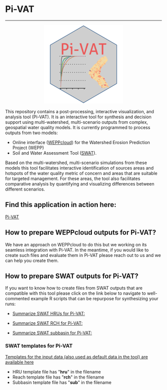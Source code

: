 # Pi-VAT
***
<p align="center">
  <img src="https://raw.githubusercontent.com/devalc/In-WPaT/main/www/Pi-VAT_hex.svg" width=50%/>
</p>

This repository contains a post-processing, interactive visualization, and analysis tool (Pi-VAT). It is an interactive tool for synthesis and decision support using multi-watershed, multi-scenario outputs from complex, geospatial water quality models. It is currently programmed to process outputs from two models:

- Online interface ([WEPPcloud](<https://wepp.cloud/weppcloud/>)) for the Watershed Erosion Prediction Project (WEPP) 
- Soil and Water Assessment Tool ([SWAT](<https://swat.tamu.edu/>)). 

Based on the multi-watershed, multi-scenario simulations from these models this tool facilitates interactive identification of sources areas and hotspots of the water quality metric of concern and areas that are suitable for targeted management. For these areas, the tool also facilitates comparative analysis by quantifying and visualizing differences between different scenarios.  


## Find this application in action here:

[Pi-VAT](<https://cdeval.shinyapps.io/Pi-VAT/>)

## How to prepare WEPPcloud outputs for Pi-VAT?

We have an approach on WEPPcloud to do this but we working on its seamless integration with Pi-VAT. In the meantime, if you would like to create such files and evaluate them in Pi-VAT please reach out to us and we can help you create them.

## How to prepare SWAT outputs for Pi-VAT?

If you want to know how to create files from SWAT outputs that are compatible with this tool
please click on the link below to navigate to well-commented example R scripts that can be
repurpose for synthesizing your runs:


- [Summarize SWAT HRUs for Pi-VAT:](<https://raw.githubusercontent.com/devalc/Pi-VAT/main/Other_R/summarise_swat_hru_results.R>)

- [Summarize SWAT RCH for Pi-VAT:](<https://raw.githubusercontent.com/devalc/Pi-VAT/main/Other_R/summarise_swat_reach_results.R>)

- [Summarize SWAT subbasin for Pi-VAT:](<https://raw.githubusercontent.com/devalc/Pi-VAT/main/Other_R/summarise_swat_subbasin_results.R>)

### SWAT templates for Pi-VAT

[Templates for the input data (also used as default data in the tool) are available here](<https://github.com/devalc/Pi-VAT/tree/main/data>)

- HRU template file has "__hru__" in the filename
- Reach template file has "__rch__" in the filename
- Subbasin template file has "__sub__" in the filename
